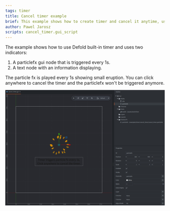 ```yaml
---
tags: timer
title: Cancel timer example
brief: This example shows how to create timer and cancel it anytime, using built-in timer API.
author: Pawel Jarosz
scripts: cancel_timer.gui_script
---
```


The example shows how to use Defold built-in timer and uses two indicators:

1. A particlefx gui node that is triggered every 1s.
2. A text node with an information displaying.

The particle fx is played every 1s showing small eruption.
You can click anywhere to cancel the timer and the particlefx won't be triggered anymore.

![cancel_timer](cancel_timer.png)
